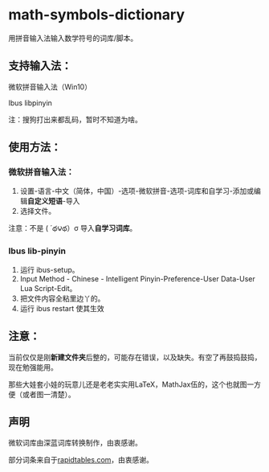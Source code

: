 # math-symbols-dictionary
用拼音输入法输入数学符号的词库/脚本。

## 支持输入法：

微软拼音输入法（Win10）

Ibus libpinyin

注：搜狗打出来都乱码，暂时不知道为啥。

## 使用方法：

### 微软拼音输入法：

1. 设置-语言-中文（简体，中国）-选项-微软拼音-选项-词库和自学习-添加或编辑**自定义短语**-导入
2. 选择文件。

注意：不是 ( ´థ౪థ）σ 导入**自学习词库**。



### Ibus lib-pinyin

1. 运行 ibus-setup。
2. Input Method - Chinese - Intelligent Pinyin-Preference-User Data-User Lua Script-Edit。
3. 把文件内容全粘里边丫的。
3. 运行 ibus restart 使其生效

## 注意：

当前仅仅是刚**新建文件夹**后整的，可能存在错误，以及缺失。有空了再鼓捣鼓捣，现在勉强能用。

那些大娃套小娃的玩意儿还是老老实实用LaTeX，MathJax伍的，这个也就图一方便（或者图一清楚）。

## 声明

微软词库由深蓝词库转换制作，由衷感谢。

部分词条来自于[rapidtables.com](https://www.rapidtables.com/math/symbols/Basic_Math_Symbols.html)，由衷感谢。
